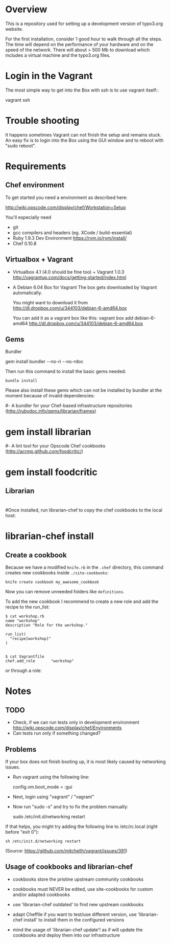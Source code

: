 # Overview

This is a repository used for setting up a development version of typo3.org website.

For the first installation, consider 1 good hour to walk through all the steps. The time will depend on the performance of your hardware
and on the speed of the network. There will about > 500 Mb to download which includes a virtual machine and the typo3.org files.

# Login in the Vagrant

The most simple way to get into the Box with ssh is to use vagrant itself::

  vagrant ssh

# Trouble shooting

It happens sometimes Vagrant can not finish the setup and remains stuck. An easy fix is to login into the Box using the GUI window and to reboot with "sudo reboot".

# Requirements

## Chef environment

To get started you need a environment as described here:

  http://wiki.opscode.com/display/chef/Workstation+Setup

You'll especially need

- git
- gcc compilers and headers (eg. XCode / build-essential)
- Ruby 1.9.3 Dev Environment
  https://rvm.io/rvm/install/
- Chef 0.10.8

## Virtualbox + Vagrant

- Virtualbox 4.1 (4.0 should be fine too) + Vagrant 1.0.3
  http://vagrantup.com/docs/getting-started/index.html
- A Debian 6.04 Box for Vagrant
  The box gets downloaded by Vagrant automatically.

  You might want to download it from
    http://dl.dropbox.com/u/344103/debian-6-amd64.box

  You can add it as a vagrant box like this:
	vagrant box add debian-6-amd64 http://dl.dropbox.com/u/344103/debian-6-amd64.box

## Gems

Bundler

  gem install bundler --no-ri --no-rdoc

Then run this command to install the basic gems needed:

	bundle install

Please also install these gems which can not be installed by bundler at the moment because of invalid dependencies:

#- A bundler for your Chef-based infrastructure repositories (http://rubydoc.info/gems/librarian/frames)
#
#	gem install librarian

#- A lint tool for your Opscode Chef cookbooks (http://acrmp.github.com/foodcritic/)
#
#	gem install foodcritic

## Librarian
#
#Once installed, run librarian-chef to copy the chef cookbooks to the local host:
#
#	librarian-chef install


## Create a cookbook

Because we have a modified `knife.rb` in the `.chef` directory,
this command creates new cookbooks inside `./site-cookbooks`:

	knife create cookbook my_awesome_cookbook

Now you can remove unneeded folders like `definitions`.

To add the new cookbook I recommend to create a new role and
add the recipe to the run_list:

	$ cat workshop.rb
	name "workshop"
	description "Role for the workshop."

	run_list(
	  "recipe[workshop]"
	)


	$ cat Vagrantfile
	chef.add_role       "workshop"

or through a role:


# Notes

## TODO

* Check, if we can run tests only in development environment
http://wiki.opscode.com/display/chef/Environments
* Can tests run only if something changed?

## Problems

If your box does not finish booting up, it is most likely caused by networking issues.

- Run vagrant using the following line:

	config.vm.boot_mode = :gui

- Next, login using "vagrant" / "vagrant"

- Now run "sudo -s" and try to fix the problem manually:

	sudo /etc/init.d/networking restart

If that helps, you might try adding the following line to /etc/rc.local (right before "exit 0"):

	sh /etc/init.d/networking restart

(Source: https://github.com/mitchellh/vagrant/issues/391)


## Usage of cookbooks and librarian-chef

- cookbooks store the pristine upstream community cookbooks

- cookbooks must NEVER be edited, use site-cookbooks for custom and/or adapted cookbooks

- use 'librarian-chef outdated' to find new upstream cookbooks

- adapt Cheffile if you want to test/use different version, use 'librarian-chef install' to install them
  in the configured versions

- mind the usage of 'librarian-chef update'! as if will update the cookbooks and deploy them into our infrastructure
